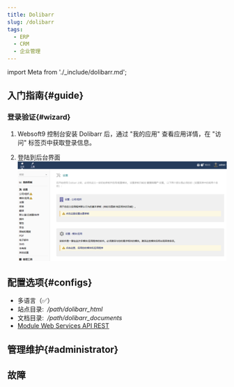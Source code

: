 ```yaml
---
title: Dolibarr
slug: /dolibarr
tags:
  - ERP
  - CRM
  - 企业管理
---
```


import Meta from './_include/dolibarr.md';

<Meta name="meta" />

## 入门指南{#guide}

 

### 登录验证{#wizard}

1. Websoft9 控制台安装 Dolibarr 后，通过 "我的应用" 查看应用详情，在 "访问" 标签页中获取登录信息。 

2. 登陆到后台界面
   ![](./assets/dolibarr-backend-websoft9.png)

## 配置选项{#configs}

- 多语言（✅）
- 站点目录:  */path/dolibarr_html*  
- 文档目录:  */path/dolibarr_documents*  
- [Module Web Services API REST](https://wiki.dolibarr.org/index.php?title=Module_Web_Services_API_REST_(developer))

## 管理维护{#administrator}

## 故障